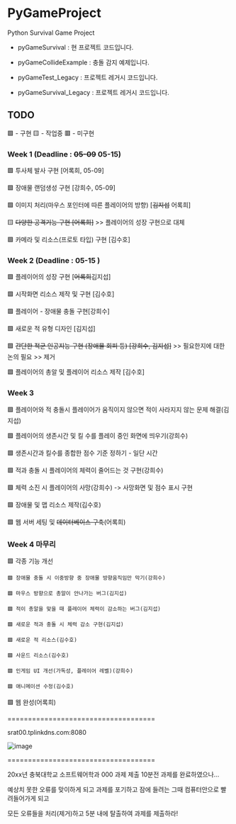 
# PyGameProject

Python Survival Game Project

  

* pyGameSurvival : 현 프로젝트 코드입니다.

* pyGameCollideExample : 충돌 감지 예제입니다.
* pyGameTest_Legacy : 프로젝트 레거시 코드입니다.
* pyGameSurvival_Legacy : 프로젝트 레거시 코드입니다.


## TODO
🟩 - 구현
🟨 - 작업중
🟥 - 미구현

### Week 1 (Deadline : ~~05-09~~ 05-15)

🟩 투사체 발사 구현 [어록희, 05-09]

🟩 장애물 랜덤생성 구현 [강희수, 05-09]

🟩 이미지 처리(마우스 포인터에 따른 플레이어의 방향) [~~김지섭~~ 어록희]

🟨 ~~다양한 공격기능 구현 [어록희]~~ >> 플레이어의 성장 구현으로 대체

🟩 카메라 및 리소스(프로토 타입) 구현 [김수호]

  

### Week 2 (Deadline : 05-15 )

🟩 플레이어의 성장 구현 [~~어록희~~김지섭]

🟩 시작화면 리소스 제작 및 구현 [김수호]

🟩 플레이어 - 장애물 충돌 구현[강희수]

🟩 새로운 적 유형 디자인 [김지섭]

🟩 ~~간단한 적군 인공지능 구현 (장애물 회피 등) [강희수, 김지섭]~~ >> 필요한지에 대한 논의 필요 >> 제거

🟩 플레이어의 총알 및 플레이어 리소스 제작 [김수호]


### Week 3

🟩 플레이어와 적 충돌시 플레이어가 움직이지 않으면 적이 사라지지 않는 문제 해결(김지섭)

🟩 플레이어의 생존시간 및 킬 수를 플레이 중인 화면에 띄우기(강희수)

🟩 생존시간과 킬수를 종합한 점수 기준 정하기 - 일단 시간

🟩 적과 충돌 시 플레이어의 체력이 줄어드는 것 구현(강희수)

🟩 체력 소진 시 플레이어의 사망(강희수) -> 사망화면 및 점수 표시 구현

🟩 장애물 및 맵 리소스 제작(김수호)

🟩 웹 서버 세팅 및 ~~데이터베이스 구축~~(어록희)

  

### Week 4 마무리

🟩 각종 기능 개선
    
    🟩 장애물 충돌 시 이중방향 중 장애물 방향움직임만 막기(강희수)

    🟩 마우스 방향으로 총알이 안나가는 버그(김지섭)

    🟩 적이 총알을 맞을 때 플레이어 체력이 감소하는 버그(김지섭)

    🟩 새로운 적과 충돌 시 체력 감소 구현(김지섭)

    🟩 새로운 적 리소스(김수호)

    🟩 사운드 리소스(김수호)

    🟩 인게임 UI 개선(가독성, 플레이어 레벨)(강희수)

    🟩 애니메이션 수정(김수호)    

🟩 웹 완성(어록희)



====================================

srat00.tplinkdns.com:8080

![image](https://github.com/Srat00/PyGameProject/assets/32453804/c2e1d35b-8302-41ba-9856-0c51847be8c1)


====================================

20xx년 충북대학교 소프트웨어학과 000
과제 제출 10분전 과제를 완료하였으나...

예상치 못한 오류를 맞이하게 되고
과제를 포기하고 잠에 들려는 그때
컴퓨터안으로 빨려들어가게 되고

모든 오류들을 처리(제거)하고 5분 내에 탈출하여 과제를 제출하라!

